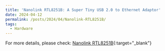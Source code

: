 ```yaml
---
title: 'Nanolink RTL8251B: A Super Tiny USB 2.0 to Ethernet Adaptor'
date: 2024-04-12
permalink: /posts/2024/04/Nanolink-RTL8251B/
tags:
  - Hardware
---
```


For more details, please check:
[Nanolink RTL8251B](https://oshwhub.com/easonzhang/rtl8152b-mini-usb-ethernet-adaptor){:target="_blank"}